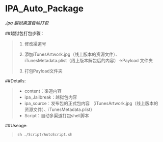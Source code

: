 # IPA_Auto_Package

*.Ipa 越狱渠道自动打包*

##越狱包打包步骤：
>
>1. 修改渠道号
>
>2. 添加iTunesArtwork.jpg（线上版本的资源文件）、iTunesMetadata.plist（线上版本解包后的内容）->Payload 文件夹
>
>3. 打包Payload文件夹
>

##Details:
>
>- content：渠道内容
>- ipa_Jailbreak：越狱包内容
>- ipa_source：发布包的正式包内容 （iTunesArtwork.jpg（线上版本的资源文件）、iTunesMetadata.plist）
>- Script：自动多渠道打包shell脚本
>

##Useage:
>``sh ./Script/AutoScript.sh``
